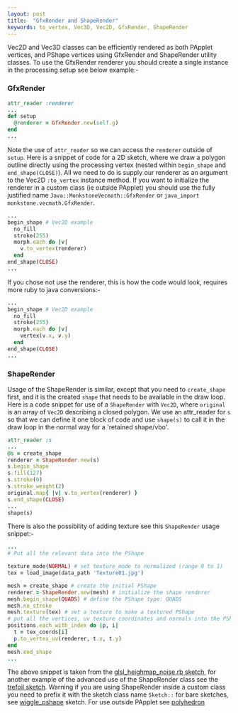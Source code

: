 ```yaml
---
layout: post
title:  "GfxRender and ShapeRender"
keywords: to_vertex, Vec3D, Vec2D, GfxRender, ShapeRender
---
```

Vec2D and Vec3D classes can be efficiently rendered as both PApplet vertices, and PShape vertices using GfxRender and ShapeRender utility classes. To use the GfxRender renderer you should create a single instance in the processing setup see below example:-

### GfxRender

```ruby
attr_reader :renderer
...
def setup
  @renderer = GfxRender.new(self.g)
end
...
```

Note the use of `attr_reader` so we can access the `renderer` outside of `setup`. Here is a snippet of code for a 2D sketch, where we draw a polygon outline directly using the processing vertex (nested within `begin_shape` and `end_shape(CLOSE)`). All we need to do is supply our renderer as an argument to the Vec2D `:to_vertex` instance method. If you want to initialize the renderer in a custom class (ie outside PApplet) you should use the fully justified name `Java::MonkstoneVecmath::GfxRender` or `java_import monkstone.vecmath.GfxRender`.

```ruby
...
begin_shape # Vec2D example
  no_fill
  stroke(255)
  morph.each do |v|
    v.to_vertex(renderer)
  end
end_shape(CLOSE)
...
```

If you chose not use the renderer, this is how the code would look, requires more ruby to java conversions:-

```ruby
...
begin_shape # Vec2D example
  no_fill
  stroke(255)
  morph.each do |v|
    vertex(v.x, v.y)
  end
end_shape(CLOSE)
...
```

### ShapeRender

Usage of the ShapeRender is similar, except that you need to `create_shape` first, and it is the created `shape` that needs to be available in the draw loop. Here is a code snippet for use of a `ShapeRender` with `Vec2D`, where `original` is an array of `Vec2D` describing a closed polygon. We use an attr_reader for `s` so that we can define it one block of code and use `shape(s)` to call it in the draw loop in the normal way for a 'retained shape/vbo'.

```ruby
attr_reader :s
...
@s = create_shape
renderer = ShapeRender.new(s)
s.begin_shape
s.fill(127)
s.stroke(0)
s.stroke_weight(2)
original.map{ |v| v.to_vertex(renderer) }
s.end_shape(CLOSE)
...
shape(s)
```

There is also the possibility of adding texture see this `ShapeRender` usage snippet:-

```ruby
...
# Put all the relevant data into the PShape

texture_mode(NORMAL) # set texture_mode to normalized (range 0 to 1)
tex = load_image(data_path 'Texture01.jpg')

mesh = create_shape # create the initial PShape
renderer = ShapeRender.new(mesh) # initialize the shape renderer
mesh.begin_shape(QUADS) # define the PShape type: QUADS
mesh.no_stroke
mesh.texture(tex) # set a texture to make a textured PShape
# put all the vertices, uv texture coordinates and normals into the PShape
positions.each_with_index do |p, i|
  t = tex_coords[i]
  p.to_vertex_uv(renderer, t.x, t.y)
end
mesh.end_shape
...
```

The above snippet is taken from the [glsl_heighmap_noise.rb sketch][glsl], for another example of the advanced use of the ShapeRender class see the [trefoil sketch][trefoil]. Warning if you are using ShapeRender inside a custom class you need to prefix it with the sketch class name `Sketch::` for bare sketches, see [wiggle_pshape][wiggling] sketch. For use outside PApplet see [polyhedron][polyhedron]

[glsl]:https://github.com/ruby-processing/JRubyArt-examples/blob/master/processing_app/topics/shaders/glsl_heightmap_noise.rb
[trefoil]:https://github.com/ruby-processing/JRubyArt-examples/blob/master/processing_app/demos/graphics/trefoil.rb
[wiggling]:https://github.com/ruby-processing/JRubyArt-examples/blob/master/processing_app/library/vecmath/vec2d/wiggle_pshape.rb
[polyhedron]:https://github.com/ruby-processing/JRubyArt-examples/blob/master/processing_app/library/vecmath/vec3d/library/polyhedron.rb
